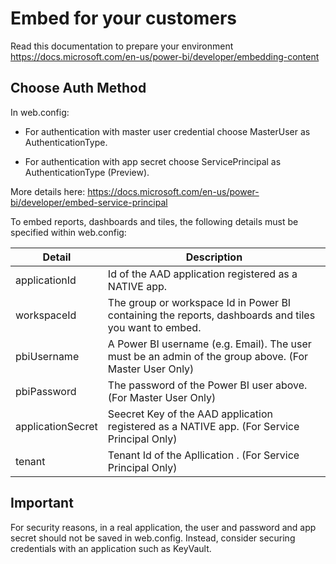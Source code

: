 # Embed for your customers

Read this documentation to prepare your environment
https://docs.microsoft.com/en-us/power-bi/developer/embedding-content

## Choose Auth Method

In web.config:

- For authentication with master user credential choose MasterUser as AuthenticationType.

- For authentication with app secret choose ServicePrincipal as AuthenticationType (Preview).

More details here: https://docs.microsoft.com/en-us/power-bi/developer/embed-service-principal

To embed reports, dashboards and tiles, the following details must be specified within web.config:

| Detail            | Description                                                                                           |
|-------------------|-------------------------------------------------------------------------------------------------------|
| applicationId     | Id of the AAD application registered as a NATIVE app.                                                 |
| workspaceId       | The group or workspace Id in Power BI containing the reports, dashboards and tiles you want to embed. |
| pbiUsername       | A Power BI username (e.g. Email). The user must be an admin of the group above. (For Master User Only)|
| pbiPassword       | The password of the Power BI user above. (For Master User Only)                                       |
| applicationSecret | Seecret Key of the AAD application registered as a NATIVE app. (For Service Principal Only)           |
| tenant            | Tenant Id of the Apllication   . (For Service Principal Only)                                         |


## Important

For security reasons, in a real application, the user and password and app secret should not be saved in web.config. Instead, consider securing credentials with an application such as KeyVault.
